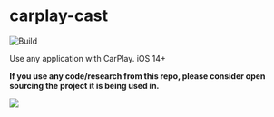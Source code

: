 # carplay-cast

![Build](https://github.com/EthanArbuckle/carplay-cast/workflows/Build/badge.svg)

Use any application with CarPlay. iOS 14+

**If you use any code/research from this repo, please consider open sourcing the project it is being used in.**

![](.github/imgs/youtube-launch.gif)


